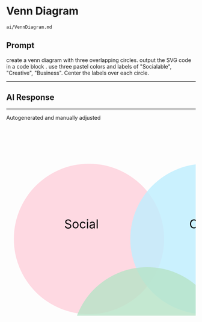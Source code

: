 # Venn Diagram

    ai/VennDiagram.md


## Prompt

create a venn diagram with three overlapping circles.
output the  SVG code in a code block .
use three pastel colors and labels of "Socialable", "Creative", "Business".
Center the labels over each circle.

---


## AI Response

---

Autogenerated and manually adjusted

<svg width="800" height="800">
  <circle cx="220" cy="300" r="200" fill="#ffd1dc" opacity="0.8" />
  <circle cx="530" cy="300" r="200" fill="#bfefff" opacity="0.8" />
  <circle cx="375" cy="575" r="200" fill="#b7e4c7" opacity="0.8" />
  <text x="200" y="260" text-anchor="middle" dominant-baseline="central" font-size="32" fill="#000">Social</text>
  <text x="550" y="260" text-anchor="middle" dominant-baseline="central" font-size="32" fill="#000">Creative</text>
  <text x="375" y="625" text-anchor="middle" dominant-baseline="central" font-size="32" fill="#000">Business</text>
</svg>

